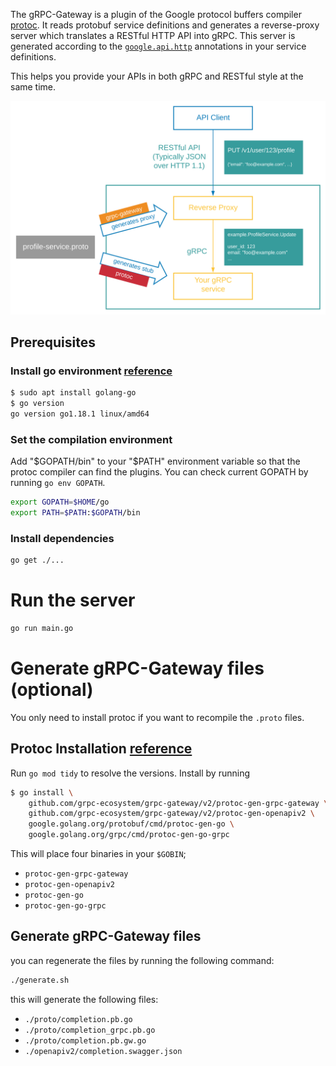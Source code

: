The gRPC-Gateway is a plugin of the Google protocol buffers compiler
[protoc](https://github.com/protocolbuffers/protobuf).
It reads protobuf service definitions and generates a reverse-proxy server which
translates a RESTful HTTP API into gRPC. This server is generated according to the
[`google.api.http`](https://github.com/googleapis/googleapis/blob/master/google/api/http.proto#L46)
annotations in your service definitions.

This helps you provide your APIs in both gRPC and RESTful style at the same time.
<div align="center">
<img src="https://raw.githubusercontent.com/grpc-ecosystem/grpc-gateway/main/docs/assets/images/architecture_introduction_diagram.svg" />
</div>

## Prerequisites

### Install go environment [reference](https://golang.org/doc/install)

```sh
$ sudo apt install golang-go
$ go version
go version go1.18.1 linux/amd64
```

### Set the compilation environment

Add "$GOPATH/bin" to your "$PATH" environment variable so that the protoc compiler can find the plugins. You can check current GOPATH by running `go env GOPATH`.

```sh
export GOPATH=$HOME/go
export PATH=$PATH:$GOPATH/bin
```

### Install dependencies

```sh
go get ./...
```

# Run the server

```sh
go run main.go
```

# Generate gRPC-Gateway files (optional)

You only need to install protoc if you want to recompile the `.proto` files.

## Protoc Installation [reference](https://grpc-ecosystem.github.io/grpc-gateway/docs/usage.html#installation)

Run `go mod tidy` to resolve the versions. Install by running

```sh
$ go install \
    github.com/grpc-ecosystem/grpc-gateway/v2/protoc-gen-grpc-gateway \
    github.com/grpc-ecosystem/grpc-gateway/v2/protoc-gen-openapiv2 \
    google.golang.org/protobuf/cmd/protoc-gen-go \
    google.golang.org/grpc/cmd/protoc-gen-go-grpc
```

This will place four binaries in your `$GOBIN`;

- `protoc-gen-grpc-gateway`
- `protoc-gen-openapiv2`
- `protoc-gen-go`
- `protoc-gen-go-grpc`

## Generate gRPC-Gateway files

you can regenerate the files by running the following command:

```sh
./generate.sh
```

this will generate the following files:

- `./proto/completion.pb.go`
- `./proto/completion_grpc.pb.go`
- `./proto/completion.pb.gw.go`
- `./openapiv2/completion.swagger.json`
